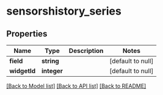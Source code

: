 # sensorshistory_series

## Properties
Name | Type | Description | Notes
------------ | ------------- | ------------- | -------------
**field** | **string** |  | [default to null]
**widgetId** | **integer** |  | [default to null]

[[Back to Model list]](../README.md#documentation-for-models) [[Back to API list]](../README.md#documentation-for-api-endpoints) [[Back to README]](../README.md)


